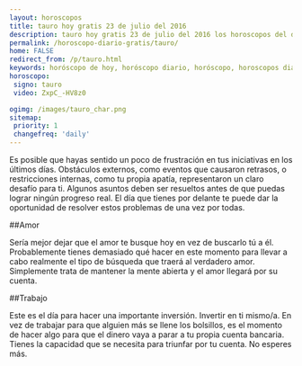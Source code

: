 ```yaml
---
layout: horoscopos
title: tauro hoy gratis 23 de julio del 2016 
description: tauro hoy gratis 23 de julio del 2016 los horoscopos del dia, amor, trabajo, vida personal. Todas las predicciones para tauro gratis. Ahora Tambien podes consultar el Oraculo SI o NO http://horoscopo-del-dia.com/oraculo-si-no/ 
permalink: /horoscopo-diario-gratis/tauro/
home: FALSE
redirect_from: /p/tauro.html
keywords: horóscopo de hoy, horóscopo diario, horóscopo, horoscopos diarios gratis del dia de hoy, horóscopo diario gratis,horóscopo 2016, horóscopo esperanza gracia, horoscopo tauro hoy, horoscop, horóscopos gratis, horoscopo tauro, horoscopo tauro 2016, Tarot, Astrologia, Zodíaco, tauro, horoscopo gratis
horoscopo:
 signo: tauro
 video: ZxpC_-HV8z0

ogimg: /images/tauro_char.png
sitemap:
 priority: 1
 changefreq: 'daily'
---
```



Es posible que hayas sentido un poco de frustración en tus iniciativas en los últimos días. Obstáculos externos, como eventos que causaron retrasos, o restricciones internas, como tu propia apatía, representaron un claro desafío para ti. Algunos asuntos deben ser resueltos antes de que puedas lograr ningún progreso real. El día que tienes por delante te puede dar la oportunidad de resolver estos problemas de una vez por todas.

##Amor

Sería mejor dejar que el amor te busque hoy en vez de buscarlo tú a él. Probablemente tienes demasiado qué hacer en este momento para llevar a cabo realmente el tipo de búsqueda que traerá al verdadero amor. Simplemente trata de mantener la mente abierta y el amor llegará por su cuenta.

##Trabajo

Este es el día para hacer una importante inversión. Invertir en ti mismo/a. En vez de trabajar para que alguien más se llene los bolsillos, es el momento de hacer algo para que el dinero vaya a parar a tu propia cuenta bancaria. Tienes la capacidad que se necesita para triunfar por tu cuenta. No esperes más.